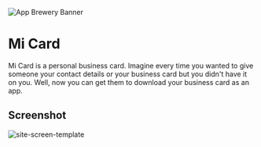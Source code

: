 ![App Brewery Banner](https://github.com/londonappbrewery/Images/blob/master/AppBreweryBanner.png)

# Mi Card

Mi Card is a personal business card. Imagine every time you wanted to give someone your contact details or your business card but you didn't have it on you. Well, now you can get them to download your business card as an app.

## Screenshot

![site-screen-template](https://user-images.githubusercontent.com/46846821/79632466-cd618380-8178-11ea-89ed-7473bc3e14a5.jpg)
